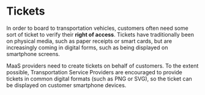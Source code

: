 # Tickets

In order to board to transportation vehicles, customers often need some sort of ticket to verify their **right of access**. Tickets have traditionally been on physical media, such as paper receipts or smart cards, but are increasingly coming in digital forms, such as being displayed on smartphone screens.

MaaS providers need to create tickets on behalf of customers. To the extent possible, Transportation Service Providers are encouraged to provide tickets in common digital formats \(such as PNG or SVG\), so the ticket can be displayed on customer smartphone devices.

